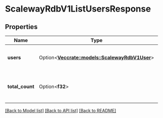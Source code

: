 # ScalewayRdbV1ListUsersResponse

## Properties

Name | Type | Description | Notes
------------ | ------------- | ------------- | -------------
**users** | Option<[**Vec<crate::models::ScalewayRdbV1User>**](scaleway.rdb.v1.User.md)> | List of users in a given instance | [optional]
**total_count** | Option<**f32**> | Total count of users present on a given instance | [optional]

[[Back to Model list]](../README.md#documentation-for-models) [[Back to API list]](../README.md#documentation-for-api-endpoints) [[Back to README]](../README.md)


